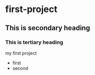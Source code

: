 # first-project
## This is secondary heading
### This is tertiary heading

my first project

* first
* second
